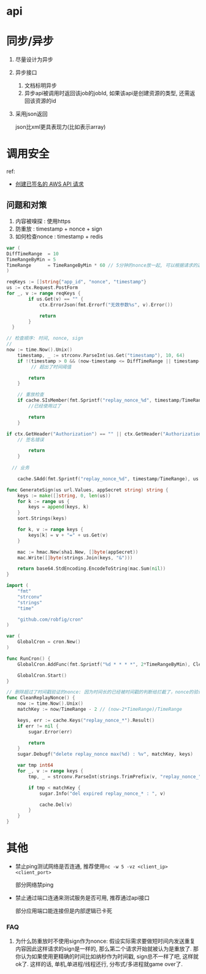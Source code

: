 # api

# 同步/异步
1. 尽量设计为异步
1. 异步接口

	1. 文档标明异步
	1. 异步api被调用时返回该job的jobId, 如果该api是创建资源的类型, 还需返回该资源的id
1. 采用json返回

	json比xml更具表现力(比如表示array)

# 调用安全
ref:
- [创建已签名的 AWS API 请求](https://docs.aws.amazon.com/zh_cn/IAM/latest/UserGuide/create-signed-request.html)

## 问题和对策
1. 内容被嗅探 : 使用https
1. 防重放 : timestamp + nonce + sign
1. 如何检查nonce : timestamp + redis

```go
var (
DiffTimeRange  = 10
TimeRangeByMin = 5
TimeRange      = TimeRangeByMin * 60 // 5分钟的nonce放一起, 可以根据请求的速度动态调整
)

reqKeys := []string{"app_id", "nonce", "timestamp"}
us := ctx.Request.PostForm
for _, v := range reqKeys {
		if us.Get(v) == "" {
			ctx.ErrorJson(fmt.Errorf("无效参数%s", v).Error())

			return
		}
  }

// 检查顺序: 时间, nonce, sign
// 
now := time.Now().Unix()
	timestamp, _ := strconv.ParseInt(us.Get("timestamp"), 10, 64)
	if !(timestamp > 0 && (now-timestamp <= DiffTimeRange || timestamp-now <= DiffTimeRange)) { // 仅允许与服务器差DiffTimeRange 秒
		 // 超出了时间阈值

		return
	}

	// 重放检查
	if cache.SIsMember(fmt.Sprintf("replay_nonce_%d", timestamp/TimeRange), us.Get("nonce")).Val() {
		//已经使用过了

		return
	}

if ctx.GetHeader("Authorization") == "" || ctx.GetHeader("Authorization") != GenerateSign(us, appSecret) {
	// 签名错误

		return
	}
  
  // 业务

	cache.SAdd(fmt.Sprintf("replay_nonce_%d", timestamp/TimeRange), us.Get("nonce"))
```

```go
func GenerateSign(us url.Values, appSecret string) string {
	keys := make([]string, 0, len(us))
	for k := range us {
		keys = append(keys, k)
	}
	sort.Strings(keys)

	for k, v := range keys {
		keys[k] = v + "=" + us.Get(v)
	}

	mac := hmac.New(sha1.New, []byte(appSecret))
	mac.Write([]byte(strings.Join(keys, "&")))

	return base64.StdEncoding.EncodeToString(mac.Sum(nil))
}
```

```go
import (
	"fmt"
	"strconv"
	"strings"
	"time"

	"github.com/robfig/cron"
)

var (
	GlobalCron = cron.New()
)

func RunCron() {
	GlobalCron.AddFunc(fmt.Sprintf("%d * * * *", 2*TimeRangeByMin), CleanReplayNonce)

	GlobalCron.Start()
}

// 删除超过了时间戳验证的nonce: 因为时间长的已经被时间戳的判断给拦截了，nonce的验证只需要验证时间有效期内的即可
func CleanReplayNonce() {
	now := time.Now().Unix()
	matchKey := now/TimeRange - 2 // (now-2*TimeRange)/TimeRange

	keys, err := cache.Keys("replay_nonce_*").Result()
	if err != nil {
		sugar.Error(err)

		return
	}
	sugar.Debugf("delete replay_nonce max(%d) : %v", matchKey, keys)

	var tmp int64
	for _, v := range keys {
		tmp, _ = strconv.ParseInt(strings.TrimPrefix(v, "replay_nonce_"), 10, 64)

		if tmp < matchKey {
			sugar.Info("del expired replay_nonce_* : ", v)

			cache.Del(v)
		}
	}
}
```

# 其他
- 禁止ping测试网络是否连通, 推荐使用`nc -w 5 -vz <client_ip> <client_port>`

	部分网络禁ping
- 禁止通过端口连通来测试服务是否可用, 推荐通过api接口

	部分应用端口能连接但是内部逻辑已卡死

### FAQ
1. 为什么防重放时不使用sign作为nonce: 假设实际需求要做短时间内发送重复内容因此这样请求的sign是一样的, 那么第二个请求开始就被认为是重放了. 那你认为如果使用更精确的时间比如纳秒作为时间戳, sign总不一样了吧, 这样就ok了. 这样的话, 单机,单进程/线程还行, 分布式/多进程就game over了. 
